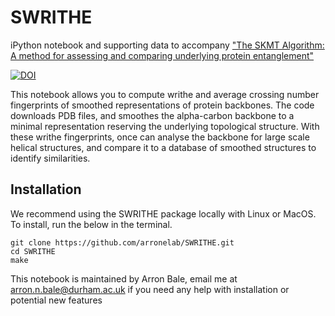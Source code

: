 # SWRITHE
iPython notebook and supporting data to accompany ["The SKMT Algorithm: A method for assessing and comparing
underlying protein entanglement"](https://journals.plos.org/ploscompbiol/article?id=10.1371/journal.pcbi.1011248)

[![DOI](https://zenodo.org/badge/617996455.svg)](https://zenodo.org/badge/latestdoi/617996455)

This notebook allows you to compute writhe and average crossing number fingerprints of smoothed representations of protein backbones. The code downloads PDB files, and smoothes the alpha-carbon backbone to a minimal representation reserving the underlying topological structure. With these writhe fingerprints, once can analyse the backbone for large scale helical structures, and compare it to a database of smoothed structures to identify similarities.



## Installation 
We recommend using the SWRITHE package locally with Linux or MacOS. To install, run the below in the terminal.
```shell
git clone https://github.com/arronelab/SWRITHE.git
cd SWRITHE
make
```

This notebook is maintained by Arron Bale, email me at arron.n.bale@durham.ac.uk if you need any help with installation or potential new features
